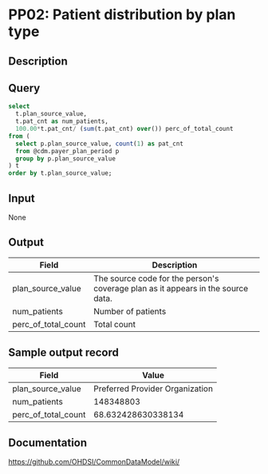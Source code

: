 <!---
Group:payer plan
Name:PP02 Patient distribution by plan type
Author:Patrick Ryan
CDM Version: 5.0
-->

# PP02: Patient distribution by plan type

## Description
## Query
```sql
select
  t.plan_source_value,
  t.pat_cnt as num_patients,
  100.00*t.pat_cnt/ (sum(t.pat_cnt) over()) perc_of_total_count
from (
  select p.plan_source_value, count(1) as pat_cnt
  from @cdm.payer_plan_period p
  group by p.plan_source_value
) t
order by t.plan_source_value;
```

## Input

None

## Output

|  Field |  Description |
| --- | --- |
| plan_source_value | The source code for the person's coverage plan as it appears in the source data. |
| num_patients | Number of patients |
| perc_of_total_count | Total count |

## Sample output record

|  Field |  Value |
| --- | --- |
| plan_source_value | Preferred Provider Organization |
| num_patients | 148348803 |
| perc_of_total_count | 68.632428630338134 |


## Documentation
https://github.com/OHDSI/CommonDataModel/wiki/
